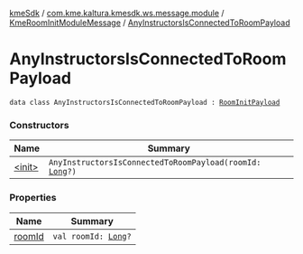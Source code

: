 [kmeSdk](../../../index.md) / [com.kme.kaltura.kmesdk.ws.message.module](../../index.md) / [KmeRoomInitModuleMessage](../index.md) / [AnyInstructorsIsConnectedToRoomPayload](./index.md)

# AnyInstructorsIsConnectedToRoomPayload

`data class AnyInstructorsIsConnectedToRoomPayload : `[`RoomInitPayload`](../-room-init-payload/index.md)

### Constructors

| Name | Summary |
|---|---|
| [&lt;init&gt;](-init-.md) | `AnyInstructorsIsConnectedToRoomPayload(roomId: `[`Long`](https://kotlinlang.org/api/latest/jvm/stdlib/kotlin/-long/index.html)`?)` |

### Properties

| Name | Summary |
|---|---|
| [roomId](room-id.md) | `val roomId: `[`Long`](https://kotlinlang.org/api/latest/jvm/stdlib/kotlin/-long/index.html)`?` |

